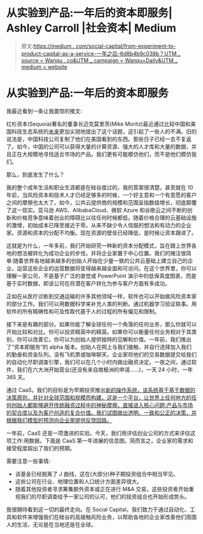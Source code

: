 # 从实验到产品:一年后的资本即服务| Ashley Carroll |社会资本| Medium

> 原文:[https://medium . com/social-capital/from-experiment-to-product-capital-as-a-service-一年之后-6d8b4b9c038b？UTM _ source = Wanqu . co&UTM _ campaign = Wanqu+Daily&UTM _ medium = website](https://medium.com/social-capital/from-experiment-to-product-capital-as-a-service-one-year-later-6d8b4b9c038b?utm_source=wanqu.co&utm_campaign=Wanqu+Daily&utm_medium=website)

# 从实验到产品:一年后的资本即服务

我最近看到一条让我震惊的推文:



红杉资本(Sequoia)著名的董事长迈克莫里茨(Mike Moritz)最近通过比较中国和美国科技生态系统的[未来](https://www.ft.com/content/42daca9e-facc-11e7-9bfc-052cbba03425)更加尖锐地提出了这个话题，这引起了一些人的不满。旧的说法是，中国科技公司复制了他们在美国看到的东西。那些日子已经一去不复返了。如今，中国的公司可以获得大量的计算资源、强大的人才库和大量的数据，并且正在大规模地寻找适合市场的产品。我们更有可能模仿他们，而不是他们模仿我们。

那么，到底发生了什么？

我的整个成年生活和职业生涯都是在硅谷度过的，我的答案很清楚。甚至就在 10 年前，当风险资本和技术人才已经足够多的时候，一个好主意和一个有意愿的客户之间的摩擦也太大了。如今，公共云提供商的规模和范围呈指数级增长，彻底颠覆了这一现实。亚马逊 AWS、AlibabaCloud、微软 Azure 和谷歌云之间不断的创新和价格竞争意味着创业的障碍比以往任何时候都低。随着价格合理的云基础设施的激增，初始成本已降至接近于零。从来不缺少令人信服的想法和有动力的企业家。资源和资本的分配不均衡。现在资源的壁垒已经降低，是时候让资本跟进了。

这就是为什么，一年多前，我们开始研究一种新的资本分配模式，旨在跟上世界各地的想法被转化为成功企业的步伐，并将企业家置于中心位置。我们的赌注很简单:随着世界各地越来越多的创始人开始在少量一致的公共云基础上建立自己的企业，运营这些企业的运营数据将变得越来越全面和可访问。在这个世界里，你可以理解一家公司，不是基于广泛的直觉或 PowerPoint 演示中的低保真度图表，而是基于实时数据，即该公司在将潜在客户转化为参与客户方面有多成功。

正如在从医疗诊断到交通运输的许多其他领域一样，软件也可以开始做风险资本家的部分工作。我们可以用数据科学来补充人类的判断。通过机器学习验证轶事。用软件的所有精确性和可及性取代基于人的过程的所有偏见和限制。

接下来是有趣的部分。如果你能了解全球任何一个角落的任何业务，那么你就可以开始比较和对比。你可以投资精英中的精英。如果你可以衡量任何业务相对于其类别，你可以改善它。你可以为创始人提供独特的见解和价值。一年前，我们推出了“资本即服务”的 alpha 版本。创始人在网上与我们接触，并自行选择加入我们的勤奋和资金队列。没有飞机票或咖啡聊天，企业家将他们的交易数据提交给我们的自动化尽职调查引擎，我们可以在几个小时内做出融资决定。一夜之间，通过软件，我们在六大洲开始营业(还没有来自南极洲的申请……)，一天 24 小时，一年 365 天。

通过 CaaS，我们的目标是为早期投资推出[新的操作系统，该系统基于基于数据的决策原则，并针对全球范围和规模而构建。这是一个平台，让世界上任何地方的任何创始人都能够避开传统融资过程中的神秘摩擦，直接进入核心问题:产品与市场的契合度以及为客户创造的复合价值。我们试图做出透明、一致和公正的决策，并根据我们模型的预测向企业家提供反馈回路。](/social-capital/capital-as-a-service-a-new-operating-system-for-early-stage-investing-6d001416c0df)

一年前，CaaS 还是一项激进的实验。今天，我们用评估创业公司的方式来评估这项工作:用数据。下面是 CaaS 第一年进展的信息图。简而言之，企业家的需求和接受程度超出了我们的预期。



需要注意一些事情:

*   该基金已经脱离了 J 曲线，这在(大部分)种子期投资组合中相当罕见。
*   这些公司在行业、地理位置和人口统计方面差异很大。
*   随着其他投资者寻求筹集额外资本或正在进行 M&A 交易，这些投资者开始重视我们的尽职调查给予一家公司的认可，他们的投资组合也开始形成势头。

我很期待看到这一切的最终走向。在 Social Capital，我们致力于通过自动化、工具和软件来增强我们在硅谷的高接触风险业务，以帮助各地的企业家改善他们周围人的生活，无论是在当地还是在全球。



